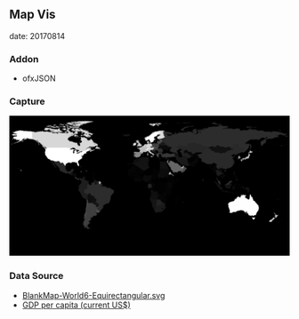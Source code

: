 ## Map Vis
date: 20170814

### Addon
* ofxJSON

### Capture
![1](./bin/data/screenshot.png)

### Data Source
* [BlankMap-World6-Equirectangular.svg](https://en.wikipedia.org/wiki/File:BlankMap-World6-Equirectangular.svg)
* [GDP per capita (current US$)](http://data.worldbank.org/indicator/NY.GDP.PCAP.CD?view=map)
